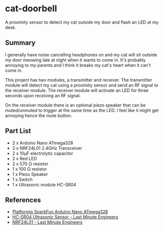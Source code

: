 # cat-doorbell

A proximity sensor to detect my cat outside my door and flash an LED at my desk.

## Summary

I generally have noise cancelling headphones on and my cat will sit outside my door
meowing late at night when it wants to come in. It's probably annoying to my parents
and I think it breaks my cat's heart when it can't come in.

This project has two modules, a transmitter and receiver.
The transmitter module will detect my cat using a proximity sensor and send an RF
signal to the receiver module. The receiver module will activate an LED for three seconds
upon receiving an RF signal.

On the receiver module there is an optional piezo speaker that can be muted/unmuted to 
trigger at the same time as the LED. I feel like it might get annoying hence the mute button.

## Part List

- 2 x Arduino Nano ATmega328
- 2 x NRF24L01 2.4GHz Transceiver
- 2 x 10μF electrolytic capacitor
- 2 x Red LED
- 2 x 570 Ω resistor
- 1 x 100 Ω resistor
- 1 x Piezo Speaker
- 1 x Switch
- 1 x Ultrasonic module HC-SR04

## References

- [Platformio SparkFun Arduino Nano ATmega328](https://docs.platformio.org/en/latest/boards/atmelavr/nanoatmega328.html)
- [HC-SR04 Ultrasonic Sensor - Last Minute Engineers](https://lastminuteengineers.com/arduino-sr04-ultrasonic-sensor-tutorial/)
- [NRF24L01 - Last Minute Engineers](https://lastminuteengineers.com/nrf24l01-arduino-wireless-communication/)
